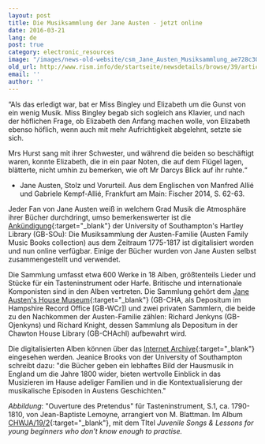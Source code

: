 ```yaml
---
layout: post
title: Die Musiksammlung der Jane Austen - jetzt online
date: 2016-03-21
lang: de
post: true
category: electronic_resources
image: "/images/news-old-website/csm_Jane_Austen_Musiksammlung_ae728c3047.jpg"
old_url: http://www.rism.info/de/startseite/newsdetails/browse/39/article/64/jane-austens-music-collection-now-online.html
email: ''
author: ''
---
```


“Als das erledigt war, bat er Miss Bingley und Elizabeth um die Gunst von ein wenig Musik. Miss Bingley begab sich sogleich ans Klavier, und nach der höflichen Frage, ob Elizabeth den Anfang machen wolle, von Elizabeth ebenso höflich, wenn auch mit mehr Aufrichtigkeit abgelehnt, setzte sie sich.

Mrs Hurst sang mit ihrer Schwester, und während die beiden so beschäftigt waren, konnte Elizabeth, die in ein paar Noten, die auf dem Flügel lagen, blätterte, nicht umhin zu bemerken, wie oft Mr Darcys Blick auf ihr ruhte.“

- Jane Austen, Stolz und Vorurteil. Aus dem Englischen von Manfred Allié und Gabriele Kempf-Allié, Frankfurt am Main: Fischer 2014, S. 62-63.

Jeder Fan von Jane Austen weiß in welchem Grad Musik die Atmosphäre ihrer Bücher durchdringt, umso bemerkenswerter ist die [Ankündigung](http://www.southampton.ac.uk/news/2015/12/jane-austen-music-books.page){:target="_blank"} der University of Southampton's Hartley Library (GB-SOu): Die Musiksammlung der Austen-Familie (Austen Family Music Books collection) aus dem Zeitraum 1775-1817 ist digitalisiert worden und nun online verfügbar. Einige der Bücher wurden von Jane Austen selbst zusammengestellt und verwendet.


Die Sammlung umfasst etwa 600 Werke in 18 Alben, größtenteils Lieder und Stücke für ein Tasteninstrument oder Harfe. Britische und internationale Komponisten sind in den Alben vertreten. Die Sammlung gehört dem [Jane Austen's House Museum](http://www.jane-austens-house-museum.org.uk/){:target="_blank"} (GB-CHA, als Depositum im Hampshire Record Office [GB-WCr]) und zwei privaten Sammlern, die beide zu den Nachkommen der Austen-Familie zählen: Richard Jenkyns (GB-Ojenkyns) und Richard Knight, dessen Sammlung als Depositum in der Chawton House Library (GB-CHAchl) aufbewahrt wird.


Die digitalisierten Alben können über das [Internet Archive](https://archive.org/details/austenfamilymusicbooks&tab=collection){:target="_blank"} eingesehen werden. Jeanice Brooks von der University of Southampton schreibt dazu: "die Bücher geben ein lebhaftes Bild der Hausmusik in England um die Jahre 1800 wider, bieten wertvolle Einblick in das Musizieren im Hause adeliger Familien und in die Kontextualisierung der musikalische Episoden in Austens Geschichten."

_Abbildung_: "Ouverture des Pretendus" für Tasteninstrument, S.1, ca. 1790-1810, von Jean-Baptiste Lemoyne, arrangiert von M. Blattman. Im Album [CHWJA/19/2](https://archive.org/details/austen1671983-2001){:target="_blank"}, mit dem TItel _Juvenile Songs & Lessons for young beginners who don't know enough to practise._